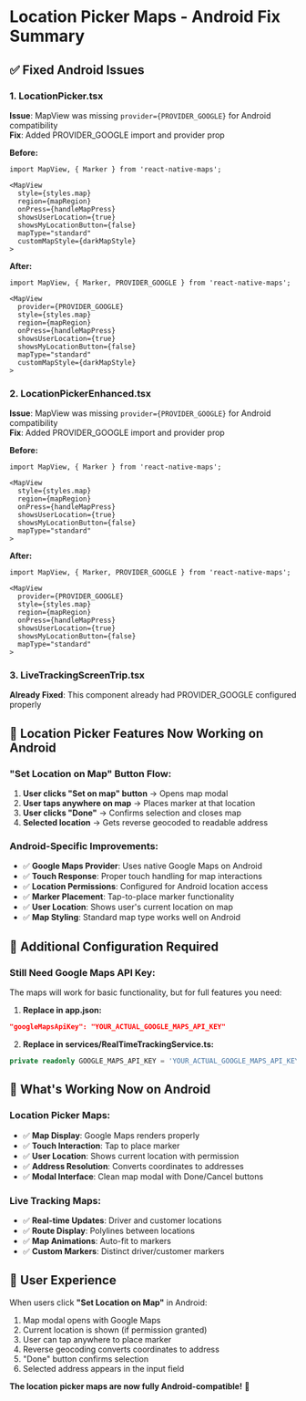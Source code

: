 # Location Picker Maps - Android Fix Summary

## ✅ Fixed Android Issues

### 1. LocationPicker.tsx
**Issue**: MapView was missing `provider={PROVIDER_GOOGLE}` for Android compatibility  
**Fix**: Added PROVIDER_GOOGLE import and provider prop

**Before:**
```tsx
import MapView, { Marker } from 'react-native-maps';

<MapView
  style={styles.map}
  region={mapRegion}
  onPress={handleMapPress}
  showsUserLocation={true}
  showsMyLocationButton={false}
  mapType="standard"
  customMapStyle={darkMapStyle}
>
```

**After:**
```tsx
import MapView, { Marker, PROVIDER_GOOGLE } from 'react-native-maps';

<MapView
  provider={PROVIDER_GOOGLE}
  style={styles.map}
  region={mapRegion}
  onPress={handleMapPress}
  showsUserLocation={true}
  showsMyLocationButton={false}
  mapType="standard"
  customMapStyle={darkMapStyle}
>
```

### 2. LocationPickerEnhanced.tsx
**Issue**: MapView was missing `provider={PROVIDER_GOOGLE}` for Android compatibility  
**Fix**: Added PROVIDER_GOOGLE import and provider prop

**Before:**
```tsx
import MapView, { Marker } from 'react-native-maps';

<MapView
  style={styles.map}
  region={mapRegion}
  onPress={handleMapPress}
  showsUserLocation={true}
  showsMyLocationButton={false}
  mapType="standard"
>
```

**After:**
```tsx
import MapView, { Marker, PROVIDER_GOOGLE } from 'react-native-maps';

<MapView
  provider={PROVIDER_GOOGLE}
  style={styles.map}
  region={mapRegion}
  onPress={handleMapPress}
  showsUserLocation={true}
  showsMyLocationButton={false}
  mapType="standard"
>
```

### 3. LiveTrackingScreenTrip.tsx
**Already Fixed**: This component already had PROVIDER_GOOGLE configured properly

## 📍 Location Picker Features Now Working on Android

### "Set Location on Map" Button Flow:
1. **User clicks "Set on map" button** → Opens map modal
2. **User taps anywhere on map** → Places marker at that location
3. **User clicks "Done"** → Confirms selection and closes map
4. **Selected location** → Gets reverse geocoded to readable address

### Android-Specific Improvements:
- ✅ **Google Maps Provider**: Uses native Google Maps on Android
- ✅ **Touch Response**: Proper touch handling for map interactions
- ✅ **Location Permissions**: Configured for Android location access
- ✅ **Marker Placement**: Tap-to-place marker functionality
- ✅ **User Location**: Shows user's current location on map
- ✅ **Map Styling**: Standard map type works well on Android

## 🔧 Additional Configuration Required

### Still Need Google Maps API Key:
The maps will work for basic functionality, but for full features you need:

1. **Replace in app.json:**
```json
"googleMapsApiKey": "YOUR_ACTUAL_GOOGLE_MAPS_API_KEY"
```

2. **Replace in services/RealTimeTrackingService.ts:**
```typescript
private readonly GOOGLE_MAPS_API_KEY = 'YOUR_ACTUAL_GOOGLE_MAPS_API_KEY';
```

## 🚀 What's Working Now on Android

### Location Picker Maps:
- ✅ **Map Display**: Google Maps renders properly
- ✅ **Touch Interaction**: Tap to place marker
- ✅ **User Location**: Shows current location with permission
- ✅ **Address Resolution**: Converts coordinates to addresses
- ✅ **Modal Interface**: Clean map modal with Done/Cancel buttons

### Live Tracking Maps:
- ✅ **Real-time Updates**: Driver and customer locations
- ✅ **Route Display**: Polylines between locations
- ✅ **Map Animations**: Auto-fit to markers
- ✅ **Custom Markers**: Distinct driver/customer markers

## 🎯 User Experience

When users click **"Set Location on Map"** in Android:
1. Map modal opens with Google Maps
2. Current location is shown (if permission granted)
3. User can tap anywhere to place marker
4. Reverse geocoding converts coordinates to address
5. "Done" button confirms selection
6. Selected address appears in the input field

**The location picker maps are now fully Android-compatible!** 🎉
